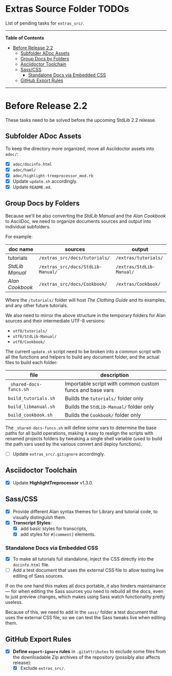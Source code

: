 # Extras Source Folder TODOs

List of pending tasks for `extras_src/`.


-----

**Table of Contents**

<!-- MarkdownTOC autolink="true" bracket="round" autoanchor="false" lowercase="only_ascii" uri_encoding="true" levels="1,2,3" -->

- [Before Release 2.2](#before-release-22)
    - [Subfolder ADoc Assets](#subfolder-adoc-assets)
    - [Group Docs by Folders](#group-docs-by-folders)
    - [Asciidoctor Toolchain](#asciidoctor-toolchain)
    - [Sass/CSS](#sasscss)
        - [Standalone Docs via Embedded CSS](#standalone-docs-via-embedded-css)
    - [GitHub Export Rules](#github-export-rules)

<!-- /MarkdownTOC -->

-----

# Before Release 2.2

These tasks need to be solved before the upcoming StdLib 2.2 release.

## Subfolder ADoc Assets

To keep the directory more organized, move all Asciidoctor assets into `adoc/`:

- [x] `adoc/docinfo.html`
- [x] `adoc/haml/`
- [x] `adoc/highlight-treeprocessor_mod.rb`
- [x] Update `update.sh` accordingly.
- [x] Update `README.md`.

## Group Docs by Folders

Because we'll be also converting the _StdLib Manual_ and the _Alan Cookbook_ to AsciiDoc, we need to organize documents sources and output into individual subfolders.

For example:

|     doc name    |              sources              |          output          |
|-----------------|-----------------------------------|--------------------------|
| tutorials       | `/extras_src/docs/tutorials/`     | `/extras/tutorials/`     |
| _StdLib Manual_ | `/extras_src/docs/StdLib-Manual/` | `/extras/StdLib-Manual/` |
| _Alan Cookbook_ | `/extras_src/docs/Cookbook/`      | `/extras/Cookbook/`      |

Where the `/tutorials/` folder will host _The Clothing Guide_ and its examples, and any other future tutorials.

We also need to mirror the above structure in the temporary folders for Alan sources and their intermediate UTF-8 versions:

- `utf8/tutorials/`
- `utf8/StdLib-Manual/`
- `utf8/Cookbook/`

The current `update.sh` script need to be broken into a common script with all the functions and helpers to build any document folder, and the actual files to build each folder:

|           file          |                       description                        |
|-------------------------|----------------------------------------------------------|
| `_shared-docs-funcs.sh` | Importable script with common custom funcs and base vars |
| `build_tutorials.sh`    | Builds the `tutorials/` folder only                      |
| `build_libmanual.sh`    | Builds the `StdLib-Manual/` folder only                  |
| `build_cookbook.sh`     | Builds the `Cookbook/` folder only                       |

The `_shared-docs-funcs.sh` will define some vars to determine the base paths for all build operations, making it easy to realign the scripts with renamed projects folders by tweaking a single shell variable (used to build the path vars used by the various convert and deploy functions).

- [ ] Update `extras_src/.gitignore` accordingly.

## Asciidoctor Toolchain

- [x] Update __HighlightTreprocessor__ v1.3.0.


## Sass/CSS

- [x] Provide different Alan syntax themes for Library and tutorial code, to visually distinguish them.
- [x] __Transcript Styles__:
    + [x] add basic styles for transcripts,
    + [x] add styles for `#[comment]` elements.

### Standalone Docs via Embedded CSS

- [x] To make all tutorials full standalone, inject the CSS directly into the `docinfo.html` file.
- [ ] Add a test document that uses the external CSS file to allow testing live editing of Sass sources.

If on the one hand this makes all docs portable, it also hinders maintainance — for when editing the Sass sources you need to rebuild all the docs, even to just preview changes, which makes using Sass watch functionality pretty useless.

Because of this, we need to add in the `sass/` folder a test document that uses the external CSS file, so we can test the Sass tweaks live when editing them.

## GitHub Export Rules

- [x] __Define `export-ignore` rules__ in `.gitattributes` to exclude some files from the downloadable Zip archives of the repository (possibly also affects release):
    + [x] Exclude `extras_src/`.

<!-----------------------------------------------------------------------------
                               REFERENCE LINKS
------------------------------------------------------------------------------>



<!-- EOF -->
